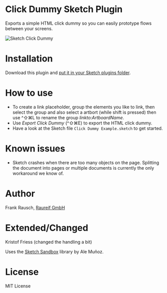 # Click Dummy Sketch Plugin

Exports a simple HTML click dummy so you can easily prototype flows between your screens.

![Sketch Click Dummy](https://cloud.githubusercontent.com/assets/418877/5471648/6ff1f756-85f8-11e4-9645-05e76d699709.png)

# Installation
Download this plugin and [put it in your Sketch plugins folder](http://bohemiancoding.com/sketch/support/developer/01-introduction/01.html).

# How to use
- To create a link placeholder, group the elements you like to link, then select the group and also select a artbort (while shift is pressed)
  then use ^⇧⌘L to rename the group _linkto:ArtboardName_.
- Use _Export Click Dummy_ (^⇧⌘E) to export the HTML click dummy.
- Have a look at the Sketch file `Click Dummy Example.sketch` to get started.

# Known issues
- Sketch crashes when there are too many objects on the page. Splitting the document into pages or multiple documents is currently the only workaround we know of.

# Author
Frank Rausch, [Raureif GmbH](http://raureif.net)
# Extended/Changed
Kristof Friess (changed the handling a bit)

Uses the [Sketch Sandbox](https://github.com/bomberstudios/sketch-sandbox) library by Ale Muñoz.

# License
MIT License